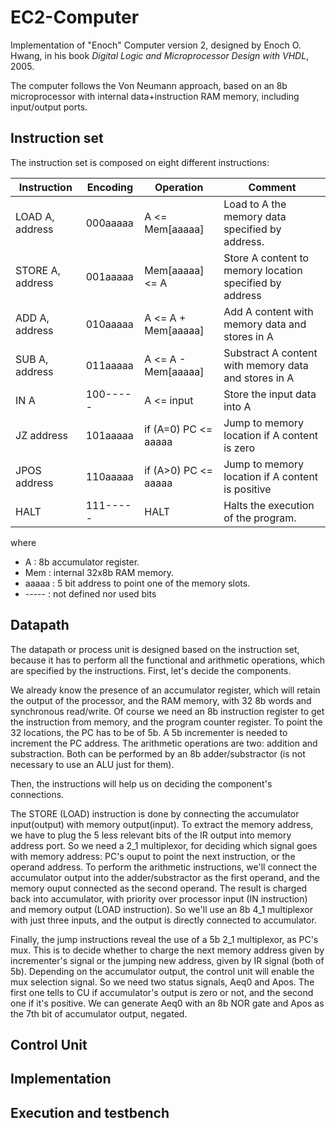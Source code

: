 # EC2-Computer

Implementation of "Enoch" Computer version 2, designed by Enoch O. Hwang, in his book _Digital Logic and Microprocessor Design with VHDL_, 2005.

The computer follows the Von Neumann approach, based on an 8b microprocessor with internal data+instruction RAM memory, including input/output ports.

## Instruction set

The instruction set is composed on eight different instructions:

|   Instruction    |    Encoding    |      Operation       |                       Comment                            |
|------------------|----------------|----------------------|----------------------------------------------------------|
| LOAD A, address  |    000aaaaa    |    A <= Mem[aaaaa]   |  Load to A the memory data specified by address.         |
| STORE A, address |    001aaaaa    |    Mem[aaaaa] <= A   |  Store A content to memory location specified by address |
|  ADD A, address  |    010aaaaa    |  A <= A + Mem[aaaaa] |  Add A content with memory data and stores in A          |
|  SUB A, address  |    011aaaaa    |  A <= A - Mem[aaaaa] |  Substract A content with memory data and stores in A    |
|       IN A       |    100-----    |      A <= input      |  Store the input data into A                             |
|   JZ address     |    101aaaaa    | if (A=0) PC <= aaaaa |  Jump to memory location if A content is zero            |
|  JPOS address    |    110aaaaa    | if (A>0) PC <= aaaaa |  Jump to memory location if A content is positive        |
|       HALT       |    111-----    |         HALT         |  Halts the execution of the program.                     |

 where 
 + A : 8b accumulator register.
 + Mem : internal 32x8b RAM memory.
 + aaaaa : 5 bit address to point one of the memory slots.
 + ----- : not defined nor used bits
 
 ## Datapath
 
The datapath or process unit is designed based on the instruction set, because it has to perform all the functional and arithmetic operations, which are specified by the instructions. First, let's decide the components. 

We already know the presence of an accumulator register, which will retain the output of the processor, and the RAM memory, with 32 8b words and synchronous read/write. Of course we need an 8b instruction register to get the instruction from memory, 
and the program counter register. To point the 32 locations, the PC has to be of 5b. A 5b incrementer is needed to increment the PC address. The arithmetic operations are two: addition and substraction. Both can be performed by an 8b adder/substractor (is not necessary to use an ALU just for them). 

Then, the instructions will help us on deciding the component's connections. 

The STORE (LOAD) instruction is done by connecting the accumulator input(output) with memory output(input). To extract the memory address, we have to plug the 5 less relevant bits of the IR output into memory address port. So we need a 2_1 multiplexor, for deciding which signal goes with memory address: PC's ouput to point the next instruction, or the operand address. To perform the arithmetic instructions, we'll connect the accumulator output into the adder/substractor as the first operand, and the memory ouput connected as the second operand. The result is charged back into accumulator, with priority over processor input (IN instruction) and memory output (LOAD instruction). So we'll use an 8b 4_1 multiplexor with just three inputs, and the output is directly connected to accumulator. 

Finally, the jump instructions reveal the use of a 5b 2_1 multiplexor, as PC's mux. This is to decide whether to charge the next memory address given by incrementer's signal or the jumping new address, given by IR signal (both of 5b). Depending on the accumulator output, the control unit will enable the mux selection signal. So we need two status signals, Aeq0 and Apos. The first one tells to CU if accumulator's output is zero or not, and the second one if it's positive. We can generate Aeq0  with an 8b NOR gate and Apos as the 7th bit of accumulator output, negated.
 
 ## Control Unit
 
 
 
 ## Implementation
 
 
 
 ## Execution and testbench
 
